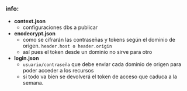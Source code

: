 ### info:
- **context.json**
    - configuraciones dbs a publicar
- **encdecrypt.json**
    - como se cifrarán las contraseñas y tokens según el dominio de origen. `header.host o header.origin`
    - así pues el token desde un dominio no sirve para otro
- **login.json**
    - `usuario/contraseña` que debe enviar cada dominio de origen para poder acceder a los recursos
    - si todo va bien se devolverá el token de acceso que caduca a la semana. 
    